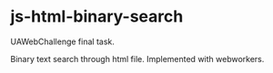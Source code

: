 # js-html-binary-search

UAWebChallenge final task.

Binary text search through html file. 
Implemented with webworkers.

